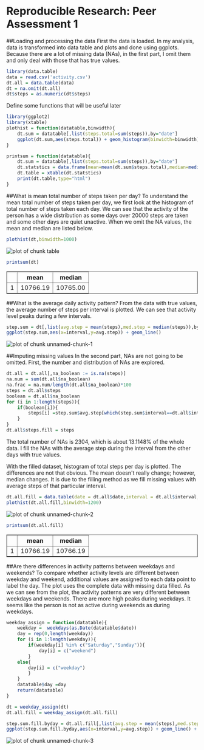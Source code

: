 # Reproducible Research: Peer Assessment 1


##Loading and processing the data
First the data is loaded. In my analysis, data is transformed into data table and plots and done using ggplots. 
Because there are a lot of missing data (NAs), in the first part, I omit them and only deal with those that has true values.

```r
library(data.table)
data = read.csv('activity.csv')
dt.all = data.table(data)
dt = na.omit(dt.all)
dt$steps = as.numeric(dt$steps)
```

Define some functions that will be useful later

```r
library(ggplot2)
library(xtable)
plothist = function(datatable,binwidth){
    dt.sum = datatable[,list(steps.total=sum(steps)),by="date"]
    ggplot(dt.sum,aes(steps.total)) + geom_histogram(binwidth=binwidth)     
}

printsum = function(datatable){
    dt.sum = datatable[,list(steps.total=sum(steps)),by="date"]
    dt.statstics = data.frame(mean=mean(dt.sum$steps.total),median=median(dt.sum$steps.total))
    dt.table = xtable(dt.statstics)
    print(dt.table,type="html")
}
```

##What is mean total number of steps taken per day?
To understand the mean total number of steps taken per day, we first look at the histogram of total number of steps taken each day. We can see that the activity of the person has a wide distribution as some days over 20000 steps are taken and some other days are quiet unactive. When we omit the NA values, the mean and median are listed below.

```r
plothist(dt,binwidth=1000)
```

![plot of chunk table](figure/table.png) 

```r
printsum(dt)
```

<!-- html table generated in R 3.1.1 by xtable 1.7-3 package -->
<!-- Thu Aug 14 23:53:40 2014 -->
<TABLE border=1>
<TR> <TH>  </TH> <TH> mean </TH> <TH> median </TH>  </TR>
  <TR> <TD align="right"> 1 </TD> <TD align="right"> 10766.19 </TD> <TD align="right"> 10765.00 </TD> </TR>
   </TABLE>

##What is the average daily activity pattern?
From the data with true values, the average number of steps per interval is plotted. We can see that activity level peaks during a few intervals.

```r
step.sum = dt[,list(avg.step = mean(steps),med.step = median(steps)),by="interval"]
ggplot(step.sum,aes(x=interval,y=avg.step)) + geom_line()
```

![plot of chunk unnamed-chunk-1](figure/unnamed-chunk-1.png) 

##Imputing missing values
In the second part, NAs are not going to be omitted. First, the number and distribution of NAs are explored. 

```r
dt.all = dt.all[,na_boolean := is.na(steps)]
na.num = sum(dt.all$na_boolean)
na.frac = na.num/length(dt.all$na_boolean)*100
steps = dt.all$steps
boolean = dt.all$na_boolean
for (i in 1:length(steps)){
    if(boolean[i]){
        steps[i] =step.sum$avg.step[which(step.sum$interval==dt.all$interval[i])]
    }
}
dt.all$steps.fill = steps
```
The total number of NAs is 2304, which is about 13.1148% of the whole data. I fill the NAs with the average step during the interval from the other days with true values.  

With the filled dataset, histogram of total steps per day is plotted. The differences are not that obvious. The mean doesn't really change; however, median changes. It is due to the filling method as we fill missing values with average steps of that particular interval.


```r
dt.all.fill = data.table(date = dt.all$date,interval = dt.all$interval, steps = dt.all$steps.fill)
plothist(dt.all.fill,binwidth=1200)
```

![plot of chunk unnamed-chunk-2](figure/unnamed-chunk-2.png) 

```r
printsum(dt.all.fill)
```

<!-- html table generated in R 3.1.1 by xtable 1.7-3 package -->
<!-- Thu Aug 14 23:53:41 2014 -->
<TABLE border=1>
<TR> <TH>  </TH> <TH> mean </TH> <TH> median </TH>  </TR>
  <TR> <TD align="right"> 1 </TD> <TD align="right"> 10766.19 </TD> <TD align="right"> 10766.19 </TD> </TR>
   </TABLE>

##Are there differences in activity patterns between weekdays and weekends?
To compare whether activity levels are different between weekday and weekend, additional values are assigned to each data point to label the day. The plot uses the complete data with missing data filled. As we can see from the plot, the activity patterns are very different between weekdays and weekends. There are more high peaks during weekdays. It seems like the person is not as active during weekends as during weekdays. 

```r
weekday_assign = function(datatable){
    weekday =  weekdays(as.Date(datatable$date))
    day = rep(0,length(weekday))
    for (i in 1:length(weekday)){
        if(weekday[i] %in% c("Saturday","Sunday")){
            day[i] = c("weekend")
        }
    else{
        day[i] = c("weekday")
        }
    }
    datatable$day =day
    return(datatable)
}

dt = weekday_assign(dt)
dt.all.fill = weekday_assign(dt.all.fill)

step.sum.fill.byday = dt.all.fill[,list(avg.step = mean(steps),med.step = median(steps)),by=c("interval","day")]
ggplot(step.sum.fill.byday,aes(x=interval,y=avg.step)) + geom_line() + facet_wrap(~day)
```

![plot of chunk unnamed-chunk-3](figure/unnamed-chunk-3.png) 




